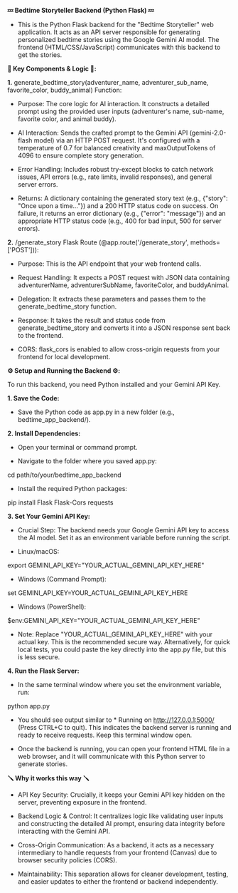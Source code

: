 **💤 Bedtime Storyteller Backend (Python Flask) 💤**

- This is the Python Flask backend for the "Bedtime Storyteller" web application. It acts as an API server responsible for generating personalized bedtime stories using the Google Gemini AI model. The frontend (HTML/CSS/JavaScript) communicates with this backend to get the stories.

**🔑 Key Components & Logic 🔑:**

**1.** generate_bedtime_story(adventurer_name, adventurer_sub_name, favorite_color, buddy_animal) Function:

- Purpose: The core logic for AI interaction. It constructs a detailed prompt using the provided user inputs (adventurer's name, sub-name, favorite color, and animal buddy).

- AI Interaction: Sends the crafted prompt to the Gemini API (gemini-2.0-flash model) via an HTTP POST request. It's configured with a temperature of 0.7 for balanced creativity and maxOutputTokens of 4096 to ensure complete story generation.

- Error Handling: Includes robust try-except blocks to catch network issues, API errors (e.g., rate limits, invalid responses), and general server errors.

- Returns: A dictionary containing the generated story text (e.g., {"story": "Once upon a time..."}) and a 200 HTTP status code on success. On failure, it returns an error dictionary (e.g., {"error": "message"}) and an appropriate HTTP status code (e.g., 400 for bad input, 500 for server errors).

**2.** /generate_story Flask Route (@app.route('/generate_story', methods=['POST'])):

- Purpose: This is the API endpoint that your web frontend calls.

- Request Handling: It expects a POST request with JSON data containing adventurerName, adventurerSubName, favoriteColor, and buddyAnimal.

- Delegation: It extracts these parameters and passes them to the generate_bedtime_story function.

- Response: It takes the result and status code from generate_bedtime_story and converts it into a JSON response sent back to the frontend.

- CORS: flask_cors is enabled to allow cross-origin requests from your frontend for local development.

**⚙️ Setup and Running the Backend ⚙️:**

To run this backend, you need Python installed and your Gemini API Key.

**1. Save the Code:**

- Save the Python code as app.py in a new folder (e.g., bedtime_app_backend/).

**2. Install Dependencies:**

- Open your terminal or command prompt.

- Navigate to the folder where you saved app.py:

cd path/to/your/bedtime_app_backend

- Install the required Python packages:

pip install Flask Flask-Cors requests

**3. Set Your Gemini API Key:**

- Crucial Step: The backend needs your Google Gemini API key to access the AI model. Set it as an environment variable before running the script.

- Linux/macOS:

export GEMINI_API_KEY="YOUR_ACTUAL_GEMINI_API_KEY_HERE"

- Windows (Command Prompt):

set GEMINI_API_KEY=YOUR_ACTUAL_GEMINI_API_KEY_HERE

- Windows (PowerShell):

$env:GEMINI_API_KEY="YOUR_ACTUAL_GEMINI_API_KEY_HERE"

- Note: Replace "YOUR_ACTUAL_GEMINI_API_KEY_HERE" with your actual key. This is the recommended secure way. Alternatively, for quick local tests, you could paste the key directly into the app.py file, but this is less secure.

**4. Run the Flask Server:**

- In the same terminal window where you set the environment variable, run:

python app.py

- You should see output similar to * Running on http://127.0.0.1:5000/ (Press CTRL+C to quit). This indicates the backend server is running and ready to receive requests. Keep this terminal window open.

- Once the backend is running, you can open your frontend HTML file in a web browser, and it will communicate with this Python server to generate stories.

**🪛 Why it works this way 🪛**

- API Key Security: Crucially, it keeps your Gemini API key hidden on the server, preventing exposure in the frontend.
  
- Backend Logic & Control: It centralizes logic like validating user inputs and constructing the detailed AI prompt, ensuring data integrity before interacting with the Gemini API.
  
- Cross-Origin Communication: As a backend, it acts as a necessary intermediary to handle requests from your frontend (Canvas) due to browser security policies (CORS).
  
- Maintainability: This separation allows for cleaner development, testing, and easier updates to either the frontend or backend independently.
